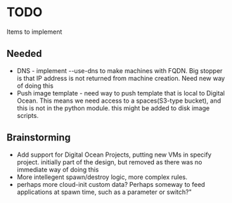 TODO
====

Items to implement

Needed
------
* DNS - implement --use-dns to make machines with FQDN. Big stopper is that IP
address is not returned from machine creation. Need new way of doing this
* Push image template - need way to push template that is local to Digital Ocean. This
means we need access to a spaces(S3-type bucket), and this is not in the python
module. this might be added to disk image scripts.

Brainstorming
-----
* Add support for Digital Ocean Projects, putting new VMs in specify project.
initially part of the design, but removed as there was no immediate way of doing
this
* More intellegent spawn/destroy logic, more complex rules.
* perhaps more cloud-init custom data? Perhaps someway to feed applications at
spawn time, such as a parameter or switch?"
